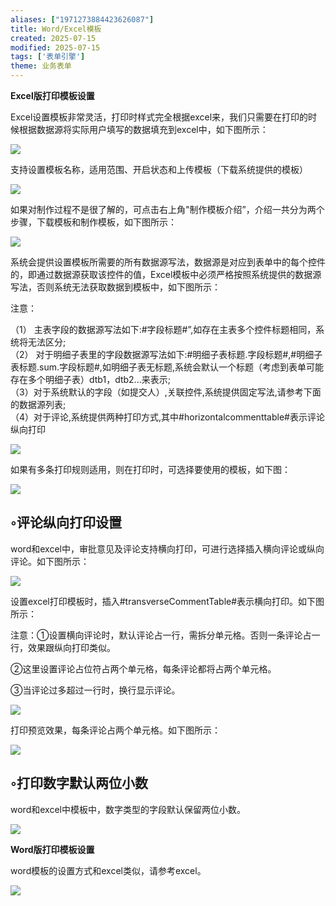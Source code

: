 ```yaml
---
aliases: ["1971273884423626087"]
title: Word/Excel模板
created: 2025-07-15
modified: 2025-07-15
tags: ['表单引擎']
theme: 业务表单
---
```


**Excel版打印模板设置**

Excel设置模板非常灵活，打印时样式完全根据excel来，我们只需要在打印的时候根据数据源将实际用户填写的数据填充到excel中，如下图所示：

![](f807307bb44aa5a98f334efc7a9ea16b.jpg)

支持设置模板名称，适用范围、开启状态和上传模板（下载系统提供的模板）

![](5d2415198b548194b964dcaa45469f9e.jpg)

如果对制作过程不是很了解的，可点击右上角"制作模板介绍”，介绍一共分为两个步骤，下载模板和制作模板，如下图所示：

![](6ed9245646205ba277eaeaeddba2c86a.jpg)

系统会提供设置模板所需要的所有数据源写法，数据源是对应到表单中的每个控件的，即通过数据源获取该控件的值，Excel模板中必须严格按照系统提供的数据源写法，否则系统无法获取数据到模板中，如下图所示：

注意：

（1） 主表字段的数据源写法如下:#字段标题#”,如存在主表多个控件标题相同，系统将无法区分;  
（2） 对于明细子表里的字段数据源写法如下:#明细子表标题.字段标题#,#明细子表标题.sum.字段标题#,如明细子表无标题,系统会默认一个标题（考虑到表单可能存在多个明细子表）dtb1，dtb2...来表示;  
（3）对于系统默认的字段（如提交人）,关联控件,系统提供固定写法,请参考下面的数据源列表;  
（4）对于评论,系统提供两种打印方式,其中#horizontalcommenttable#表示评论纵向打印

![](a945fe9bdba221a1730c2465dc8f935a.jpg)

如果有多条打印规则适用，则在打印时，可选择要使用的模板，如下图：

![](3769574dfe99ace9097f626c55f0ced1.jpg)

## ◦评论纵向打印设置

word和excel中，审批意见及评论支持横向打印，可进行选择插入横向评论或纵向评论。如下图所示：

![](4c3b45b0369c29015667eb341bb31157.jpg)

设置excel打印模板时，插入#transverseCommentTable#表示横向打印。如下图所示：

注意：①设置横向评论时，默认评论占一行，需拆分单元格。否则一条评论占一行，效果跟纵向打印类似。

②这里设置评论占位符占两个单元格，每条评论都将占两个单元格。

③当评论过多超过一行时，换行显示评论。

![](5225c279ea0f7fa30e60e2685a2c0a83.jpg)

打印预览效果，每条评论占两个单元格。如下图所示：

![](daa61febdaa5ebb1a611edffb6cdb50d.jpg)

## ◦打印数字默认两位小数

word和excel中模板中，数字类型的字段默认保留两位小数。

![](595c5f7b4eef64964dcc473a3032b5af.jpg)

**Word版打印模板设置**

word模板的设置方式和excel类似，请参考excel。

![](f91b742c76f5c4e192a02ccc58a13fdf.jpg)